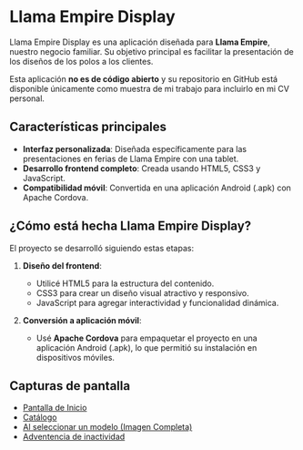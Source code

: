 # Llama Empire Display

Llama Empire Display es una aplicación diseñada para **Llama Empire**, nuestro negocio familiar. Su objetivo principal es facilitar la presentación de los diseños de los polos a los clientes.

Esta aplicación **no es de código abierto** y su repositorio en GitHub está disponible únicamente como muestra de mi trabajo para incluirlo en mi CV personal.

## Características principales

- **Interfaz personalizada**: Diseñada específicamente para las presentaciones en ferias de Llama Empire con una tablet.
- **Desarrollo frontend completo**: Creada usando HTML5, CSS3 y JavaScript.
- **Compatibilidad móvil**: Convertida en una aplicación Android (.apk) con Apache Cordova.

## ¿Cómo está hecha Llama Empire Display?

El proyecto se desarrolló siguiendo estas etapas:

1. **Diseño del frontend**:
   - Utilicé HTML5 para la estructura del contenido.
   - CSS3 para crear un diseño visual atractivo y responsivo.
   - JavaScript para agregar interactividad y funcionalidad dinámica.
   
2. **Conversión a aplicación móvil**:
   - Usé **Apache Cordova** para empaquetar el proyecto en una aplicación Android (.apk), lo que permitió su instalación en dispositivos móviles.

## Capturas de pantalla
- [Pantalla de Inicio](images/ShowcaseGithub/mainpage.jpg)
- [Catálogo](images/ShowcaseGithub/catalog.jpg)
- [Al seleccionar un modelo (Imagen Completa)](images/ShowcaseGithub/mainpage.jpg)
- [Adventencia de inactividad](images/ShowcaseGithub/inactivity.jpg)
